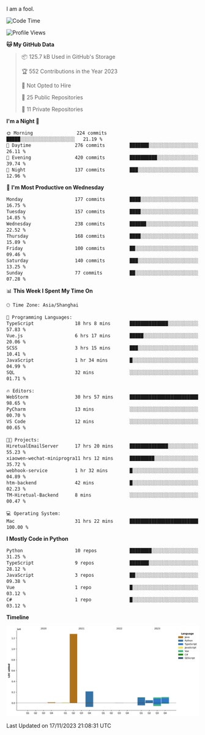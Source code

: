 I am a fool.

<!--START_SECTION:waka-->
![Code Time](http://img.shields.io/badge/Code%20Time-897%20hrs%209%20mins-blue)

![Profile Views](http://img.shields.io/badge/Profile%20Views-0-blue)

**🐱 My GitHub Data** 

> 📦 125.7 kB Used in GitHub's Storage 
 > 
> 🏆 552 Contributions in the Year 2023
 > 
> 🚫 Not Opted to Hire
 > 
> 📜 25 Public Repositories 
 > 
> 🔑 11 Private Repositories 
 > 
**I'm a Night 🦉** 

```text
🌞 Morning                224 commits         █████░░░░░░░░░░░░░░░░░░░░   21.19 % 
🌆 Daytime                276 commits         ███████░░░░░░░░░░░░░░░░░░   26.11 % 
🌃 Evening                420 commits         ██████████░░░░░░░░░░░░░░░   39.74 % 
🌙 Night                  137 commits         ███░░░░░░░░░░░░░░░░░░░░░░   12.96 % 
```
📅 **I'm Most Productive on Wednesday** 

```text
Monday                   177 commits         ████░░░░░░░░░░░░░░░░░░░░░   16.75 % 
Tuesday                  157 commits         ████░░░░░░░░░░░░░░░░░░░░░   14.85 % 
Wednesday                238 commits         ██████░░░░░░░░░░░░░░░░░░░   22.52 % 
Thursday                 168 commits         ████░░░░░░░░░░░░░░░░░░░░░   15.89 % 
Friday                   100 commits         ██░░░░░░░░░░░░░░░░░░░░░░░   09.46 % 
Saturday                 140 commits         ███░░░░░░░░░░░░░░░░░░░░░░   13.25 % 
Sunday                   77 commits          ██░░░░░░░░░░░░░░░░░░░░░░░   07.28 % 
```


📊 **This Week I Spent My Time On** 

```text
🕑︎ Time Zone: Asia/Shanghai

💬 Programming Languages: 
TypeScript               18 hrs 8 mins       ██████████████░░░░░░░░░░░   57.83 % 
Vue.js                   6 hrs 17 mins       █████░░░░░░░░░░░░░░░░░░░░   20.06 % 
SCSS                     3 hrs 15 mins       ███░░░░░░░░░░░░░░░░░░░░░░   10.41 % 
JavaScript               1 hr 34 mins        █░░░░░░░░░░░░░░░░░░░░░░░░   04.99 % 
SQL                      32 mins             ░░░░░░░░░░░░░░░░░░░░░░░░░   01.71 % 

🔥 Editors: 
WebStorm                 30 hrs 57 mins      █████████████████████████   98.65 % 
PyCharm                  13 mins             ░░░░░░░░░░░░░░░░░░░░░░░░░   00.70 % 
VS Code                  12 mins             ░░░░░░░░░░░░░░░░░░░░░░░░░   00.65 % 

🐱‍💻 Projects: 
HiretualEmailServer      17 hrs 20 mins      ██████████████░░░░░░░░░░░   55.23 % 
xiaowen-wechat-miniprogra11 hrs 12 mins      █████████░░░░░░░░░░░░░░░░   35.72 % 
webhook-service          1 hr 32 mins        █░░░░░░░░░░░░░░░░░░░░░░░░   04.89 % 
htm-backend              42 mins             █░░░░░░░░░░░░░░░░░░░░░░░░   02.23 % 
TM-Hiretual-Backend      8 mins              ░░░░░░░░░░░░░░░░░░░░░░░░░   00.47 % 

💻 Operating System: 
Mac                      31 hrs 22 mins      █████████████████████████   100.00 % 
```

**I Mostly Code in Python** 

```text
Python                   10 repos            ████████░░░░░░░░░░░░░░░░░   31.25 % 
TypeScript               9 repos             ███████░░░░░░░░░░░░░░░░░░   28.12 % 
JavaScript               3 repos             ██░░░░░░░░░░░░░░░░░░░░░░░   09.38 % 
Vue                      1 repo              █░░░░░░░░░░░░░░░░░░░░░░░░   03.12 % 
C#                       1 repo              █░░░░░░░░░░░░░░░░░░░░░░░░   03.12 % 
```



**Timeline**

![Lines of Code chart](https://raw.githubusercontent.com/VeejaLiu/VeejaLiu/master/assets/bar_graph.png)


 Last Updated on 17/11/2023 21:08:31 UTC
<!--END_SECTION:waka-->
